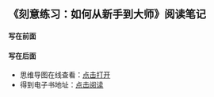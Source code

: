## 《刻意练习：如何从新手到大师》阅读笔记

#### 写在前面


#### 写在后面
- 思维导图在线查看：[点击打开](/attachment/04.《刻意练习：如何从新手到大师》_安德斯·艾利克森.svg)
- 得到电子书地址：[点击阅读]()